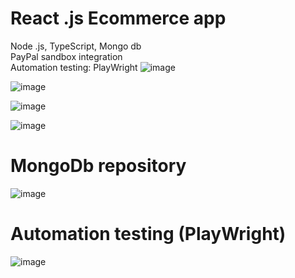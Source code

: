 # React .js Ecommerce app
Node .js, TypeScript, Mongo db
<br />PayPal sandbox integration
<br />Automation testing: PlayWright
![image](https://github.com/user-attachments/assets/5aec2209-c8bf-44e2-804a-23d86416e5e7)

![image](https://github.com/user-attachments/assets/17d21753-1926-4ef1-84e1-4607d79e9084)

![image](https://github.com/user-attachments/assets/54a29b0a-dff1-4367-b56b-4b96b9379a22)

![image](https://github.com/user-attachments/assets/02fdf0bb-093a-4a3a-9482-f7f54741c7be)

# MongoDb repository <br />
![image](https://github.com/user-attachments/assets/19d55cce-7fe3-4063-8975-d694d983c6a1)

# Automation testing (PlayWright)
![image](https://github.com/user-attachments/assets/05c74f78-522e-43fc-a788-724cacdd6e4b)

